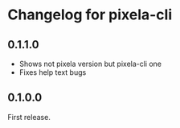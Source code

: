 # Changelog for pixela-cli

## 0.1.1.0

- Shows not pixela version but pixela-cli one
- Fixes help text bugs

## 0.1.0.0

First release.

